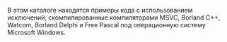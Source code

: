 В этом каталоге находятся примеры кода с использованием исключений, скомпилированные компиляторами MSVC, Borland C++, Watcom, Borland Delphi и Free Pascal под операционную систему Microsoft Windows.
